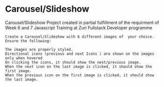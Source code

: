 # Carousel/Slideshow
 Carousel/Slideshow Project created in partial fulfillment of the requirment of Week 6 and 7 Javascript Training at Zuri Fullstack Developer programme

 
    Create a Carousel/Slideshow with 6 different images of  your choice. Ensure the following:

    The images are properly styled.
    Directional icons (previous and next Icons ) are shown on the images only when hovered
    On clicking the icons, it should show the next/previous image. 
    When the next icon on the last image is clicked, it should show the first image.
    When the previous icon on the first image is clicked, it should show the last image. 

